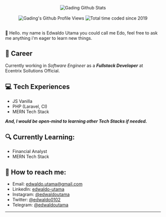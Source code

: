 
<div align="center">
  <img src="https://github-readme-stats.vercel.app/api?username=edwaldo12&show_icons=true&theme=dracula" alt="Gading Github Stats">
  <br><br>
  <img src="https://komarev.com/ghpvc/?username=edwaldo12&color=F4A4B5&style=flat" alt="Gading's Github Profile Views" />
  <img src="https://wakatime.com/badge/user/0c29cee1-d656-4070-aa74-2feba5eaff90.svg" alt="Total time coded since 2019" />
</div>
<br>

👋 Hello. my name is Edwaldo Utama you could call me Edo, feel free to ask me anything i'm eager to learn new things.

## 💼 Career
Currently working in *Software Engineer* as a ***Fullstack Developer*** at Ecentrix Sollutions Official.

## 💻 Tech Experiences
- JS Vanilla
- PHP (Laravel, CI)
- MERN Tech Stack

***And, I would be open-mind to learning other Tech Stacks if needed.***

## 🔍 Currently Learning:
- Financial Analyst
- MERN Tech Stack

## 🚀 How to reach me:
- Email: [edwaldo.utama@gmail.com](mailto:edwaldo.utama@gmail.com)
- LinkedIn: [edwaldo-utama](https://www.linkedin.com/in/edwaldo-utama)
- Instagram: [@edwaldoutama](https://instagram.com/edwaldoutama)
- Twitter: [@edwaldo0102](https://twitter.com/edwaldo0102)
- Telegram: [@edwaldoutama](https://t.me/edwaldoutama)

---
